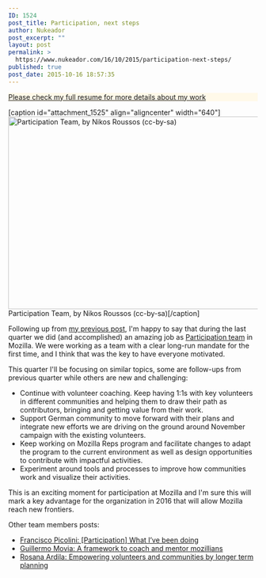```yaml
---
ID: 1524
post_title: Participation, next steps
author: Nukeador
post_excerpt: ""
layout: post
permalink: >
  https://www.nukeador.com/16/10/2015/participation-next-steps/
published: true
post_date: 2015-10-16 18:57:35
---
```

<!-- wp:paragraph {"align":"center","style":{"color":{"background":"#fff9e9"}}} -->
<p class="has-text-align-center has-background" style="background-color:#fff9e9"><a href="https://www.nukeador.com/resume/" data-type="page" data-id="2167">Please check my full resume for more details about my work</a></p>
<!-- /wp:paragraph -->

<!-- wp:paragraph -->
<p></p>
<!-- /wp:paragraph -->

<p>[caption id="attachment_1525" align="aligncenter" width="640"]<a href="https://www.flickr.com/photos/comzeradd/21781383228/in/album-72157657180486473/"><img class="wp-image-1525 size-full" src="http://www.nukeador.com/wp-content/uploads/2015/10/participation-team.jpg" alt="Participation Team, by Nikos Roussos (cc-by-sa)" width="640" height="389"></a> Participation Team, by Nikos Roussos (cc-by-sa)[/caption]</p>
<p>Following up from <a href="http://www.nukeador.com/28/08/2015/bringing-better-support-to-regional-communities/">my previous post</a>, I'm happy to say that during the last quarter we did (and accomplished) an amazing job as <a href="https://wiki.mozilla.org/Participation">Participation team</a> in Mozilla. We were working as a team with a clear long-run mandate for the first time, and I think that was the key to have everyone motivated.</p>
<p>This quarter I'll be focusing on similar topics, some are follow-ups from previous quarter while others are new and challenging:</p>
<ul>
<li>Continue with volunteer coaching. Keep having 1:1s with key volunteers in different communities and helping them to draw their path as contributors, bringing and getting value from their work.</li>
<li>Support German community to move forward with their plans and integrate new efforts we are driving on the ground around November campaign with the existing volunteers.</li>
<li>Keep working on Mozilla Reps program and facilitate changes to adapt the program to the current environment as well as design opportunities to contribute with impactful activities.</li>
<li>Experiment around tools and processes to improve how communities work and visualize their activities.</li>
</ul>
<p>This is an exciting moment for participation at Mozilla and I'm sure this will mark a key advantage for the organization in 2016 that will allow Mozilla reach new frontiers.</p>
<p>Other team members posts:</p>
<ul>
<li><a href="http://francjp.net/wp/2015/10/participation-what-ive-been-doing/">Francisco Picolini: [Participation] What I’ve been doing</a></li>
<li><a href="http://unojoenelcielo.com.ar/remo/2015/10/16/a-framework-to-coach-and-mentor-mozillians/">Guillermo Movia: A framework to coach and mentor mozillians</a></li>
<li><a href="http://ombrosa.co/2015/10/15/empowering-volunteers-and-communities-by-longer-term-planning/">Rosana Ardila: Empowering volunteers and communities by longer term planning</a></li>
</ul>